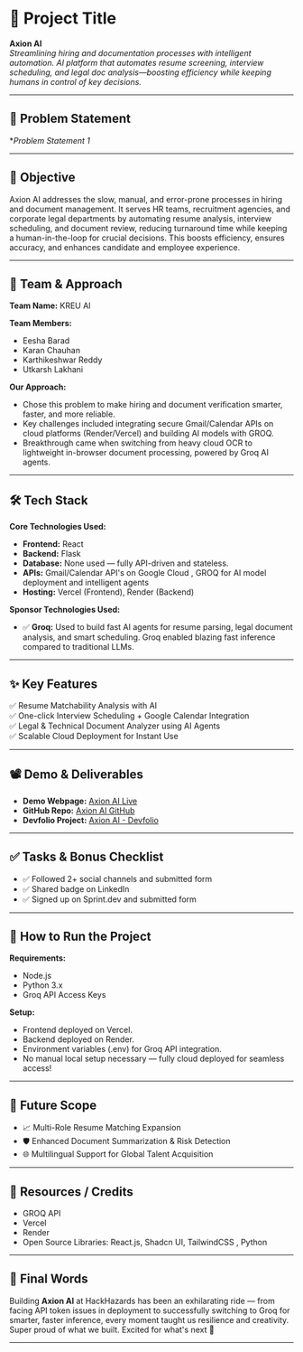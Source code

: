 # 🚀 Project Title
**Axion AI**  
*Streamlining hiring and documentation processes with intelligent automation.*
*AI platform that automates resume screening, interview scheduling, and legal doc analysis—boosting efficiency while keeping humans in control of key decisions.*

---

## 📌 Problem Statement
**Problem Statement 1*

---

## 🎯 Objective
Axion AI addresses the slow, manual, and error-prone processes in hiring and document management. It serves HR teams, recruitment agencies, and corporate legal departments by automating resume analysis, interview scheduling, and document review, reducing turnaround time while keeping a human-in-the-loop for crucial decisions. This boosts efficiency, ensures accuracy, and enhances candidate and employee experience.

---

## 🧠 Team & Approach
**Team Name:** KREU AI

**Team Members:**
- Eesha Barad
- Karan Chauhan
- Karthikeshwar Reddy
- Utkarsh Lakhani

**Our Approach:**
- Chose this problem to make hiring and document verification smarter, faster, and more reliable.
- Key challenges included integrating secure Gmail/Calendar APIs on cloud platforms (Render/Vercel) and building AI models with GROQ.
- Breakthrough came when switching from heavy cloud OCR to lightweight in-browser document processing, powered by Groq AI agents.

---

## 🛠️ Tech Stack
**Core Technologies Used:**
- **Frontend:** React
- **Backend:** Flask
- **Database:** None used — fully API-driven and stateless.
- **APIs:**  Gmail/Calendar API's on Google Cloud , GROQ for AI model deployment and intelligent agents 
- **Hosting:** Vercel (Frontend), Render (Backend)

**Sponsor Technologies Used:**
- ✅ **Groq:** Used to build fast AI agents for resume parsing, legal document analysis, and smart scheduling. Groq enabled blazing fast inference compared to traditional LLMs.

---

## ✨ Key Features
✅ Resume Matchability Analysis with AI  
✅ One-click Interview Scheduling + Google Calendar Integration  
✅ Legal & Technical Document Analyzer using AI Agents  
✅ Scalable Cloud Deployment for Instant Use

---

## 📽️ Demo & Deliverables
- **Demo Webpage:** [Axion AI Live](https://axion-ai-ten.vercel.app/)
- **GitHub Repo:** [Axion AI GitHub](https://github.com/Mr-Thop/Axion.AI)
- **Devfolio Project:** [Axion AI - Devfolio](https://devfolio.co/projects/champak-ca61)

---

## ✅ Tasks & Bonus Checklist
- ✅ Followed 2+ social channels and submitted form
- ✅ Shared badge on LinkedIn
- ✅ Signed up on Sprint.dev and submitted form

---

## 🧪 How to Run the Project
**Requirements:**
- Node.js
- Python 3.x
- Groq API Access Keys

**Setup:**
- Frontend deployed on Vercel.
- Backend deployed on Render.
- Environment variables (.env) for Groq API integration.
- No manual local setup necessary — fully cloud deployed for seamless access!

---

## 🧬 Future Scope
- 📈 Multi-Role Resume Matching Expansion
- 🛡️ Enhanced Document Summarization & Risk Detection
- 🌐 Multilingual Support for Global Talent Acquisition

---

## 📎 Resources / Credits
- GROQ API
- Vercel
- Render
- Open Source Libraries: React.js, Shadcn UI, TailwindCSS , Python

---

## 🏁 Final Words
Building **Axion AI** at HackHazards has been an exhilarating ride — from facing API token issues in deployment to successfully switching to Groq for smarter, faster inference, every moment taught us resilience and creativity.  
Super proud of what we built. Excited for what's next 🚀

---
